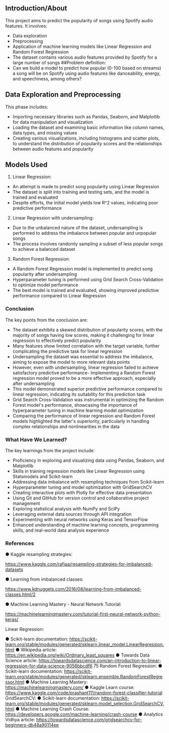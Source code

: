 
## Introduction/About
This project aims to predict the popularity of songs using Spotify audio features. It involves:
- Data exploration
- Preprocessing
- Application of machine learning models like Linear Regression and Random Forest Regression
- The dataset contains various audio features provided by Spotify for a large number of songs
##Problem definition:
- Can we build a model to predict how popular (0-100 based on streams) a song will be on Spotify using
audio features like danceability, energy, and speechiness, among others?
## Data Exploration and Preprocessing
This phase includes:
- Importing necessary libraries such as Pandas, Seaborn, and Matplotlib for data manipulation and
visualization
- Loading the dataset and examining basic information like column names, data types, and missing values
- Creating various visualizations, including histograms and scatter plots, to understand the distribution of
popularity scores and the relationships between audio features and popularity
## Models Used
1. Linear Regression:
- An attempt is made to predict song popularity using Linear Regression
- The dataset is split into training and testing sets, and the model is trained and evaluated
- Despite efforts, the initial model yields low R^2 values, indicating poor predictive performance
2. Linear Regression with undersampling:
- Due to the unbalanced nature of the dataset, undersampling is performed to address the imbalance
between popular and unpopular songs
- The process involves randomly sampling a subset of less popular songs to achieve a balanced dataset
3. Random Forest Regression:
- A Random Forest Regression model is implemented to predict song popularity after undersampling
- Hyperparameter tuning is performed using Grid Search Cross-Validation to optimize model performance
- The best model is trained and evaluated, showing improved predictive performance compared to Linear
Regression
### Conclusion
The key points from the conclusion are:
- The dataset exhibits a skewed distribution of popularity scores, with the majority of songs having low
scores, making it challenging for linear regression to effectively predict popularity
- Many features show limited correlation with the target variable, further complicating the predictive task for
linear regression
- Undersampling the dataset was essential to address the imbalance, aiming to expose the model to more
relevant data points
- However, even with undersampling, linear regression failed to achieve satisfactory predictive performance- Implementing a Random Forest regression model proved to be a more effective approach, especially after
undersampling
- This model demonstrated superior predictive performance compared to linear regression, indicating its
suitability for this prediction task
- Grid Search Cross-Validation was instrumental in optimizing the Random Forest model's performance,
showcasing the importance of hyperparameter tuning in machine learning model optimization
- Comparing the performance of linear regression and Random Forest models highlighted the latter's
superiority, particularly in handling complex relationships and nonlinearities in the data
### What Have We Learned?
The key learnings from the project include:
- Proficiency in exploring and visualizing data using Pandas, Seaborn, and Matplotlib
- Skills in training regression models like Linear Regression using Statsmodels and Scikit-learn
- Addressing data imbalance with resampling techniques from Scikit-learn
- Hyperparameter tuning and model optimization with GridSearchCV
- Creating interactive plots with Plotly for effective data presentation
- Using Git and GitHub for version control and collaborative project management
- Exploring statistical analysis with NumPy and SciPy
- Leveraging external data sources through API integration
- Experimenting with neural networks using Keras and TensorFlow
- Enhanced understanding of machine learning concepts, programming skills, and real-world data analysis
experience
### References 
● Kaggle resampling strategies:

https://www.kaggle.com/rafjaa/resampling-strategies-for-imbalanced-datasets

● Learning from imbalanced classes:

https://www.kdnuggets.com/2016/08/learning-from-imbalanced-classes.html/2

● Machine Learning Mastery - Neural Network Tutorial:

https://machinelearningmastery.com/tutorial-first-neural-network-python-keras/

Linear Regression:

● Scikit-learn documentation:
https://scikit-learn.org/stable/modules/generated/sklearn.linear_model.LinearRegression.html
● Wikipedia article:
https://en.wikipedia.org/wiki/Ordinary_least_squares
● Towards Data Science article:
https://towardsdatascience.com/an-introduction-to-linear-regression-for-data-science-9056bbcdf6
75
Random Forest Regression:
● Scikit-learn documentation:
https://scikit-learn.org/stable/modules/generated/sklearn.ensemble.RandomForestRegressor.html
● Machine Learning Mastery: 
https://machinelearningmastery.com/
● Kaggle Learn course:
https://www.kaggle.com/code/prashant111/random-forest-classifier-tutorial
GridSearchCV:
● Scikit-learn documentation:
https://scikit-learn.org/stable/modules/generated/sklearn.model_selection.GridSearchCV.html
● Machine Learning Crash Course:
https://developers.google.com/machine-learning/crash-course
● Analytics Vidhya article:
https://towardsdatascience.com/gridsearchcv-for-beginners-db48a90114ee
